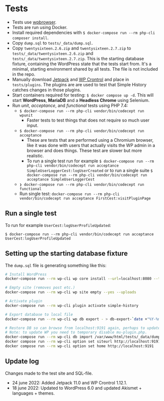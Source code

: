 # Tests

- Tests use [wpbrowser](https://wpbrowser.wptestkit.dev/).
- Tests are run using Docker.
- Install required dependencies with `$ docker-compose run --rm php-cli composer install`.
- Copy `dump.sql` to `tests/_data/dump.sql`.
- Copy `twentysixteen.2.6.zip` and `twentysixteen.2.7.zip` to `tests/_data/twentysixteen.2.6.zip` and `tests/_data/twentysixteen.2.7.zip`.
  This is the starting database fixture, containing the WordPress state that the tests start from. It's a minimal, starting environment shared by all tests. The file is not included in the repo.
- Manually download [Jetpack](https://wordpress.org/plugins/jetpack/) and [WP Crontrol](https://wordpress.org/plugins/wp-crontrol/) and place in `tests/plugins`. The plugins are are used to test that Simple History catches changes in those plugins.
- Start containers required for testing:
  `$ docker compose up -d`.
  This will start **WordPress**, **MariaDB** and a **Headless Chrome** using Selenium.
- Run _unit_, _acceptance_, and _functional_ tests using PHP 7.4:
  - `$ docker-compose run --rm php-cli vendor/bin/codecept run wpunit`
    - Faster tests to test things that does not require so much user input.
  - `$ docker-compose run --rm php-cli vendor/bin/codecept run acceptance`
    - These are tests that are performed using a Chromium browser, like it was done with users that actually visits the WP admin in a browser and does things. These test are slower but more realistic.
    - To run a single test run for example
      `$ docker-compose run --rm php-cli vendor/bin/codecept run acceptance SimpleUserLoggerCest:logUserCreated` or to run a single suite
      `$ docker-compose run --rm php-cli vendor/bin/codecept run acceptance SimpleUserLoggerCest`
  - `❯ docker-compose run --rm php-cli vendor/bin/codecept run functional`
  - Run single test: `docker-compose run --rm php-cli vendor/bin/codecept run acceptance FirstCest:visitPluginPage`

## Run a single test

To run for example `UserCest:logUserProfileUpdated`:

`$ docker-compose run --rm php-cli vendor/bin/codecept run acceptance UserCest:logUserProfileUpdated`

## Setting up the starting database fixture

The `dump.sql` file is generating something like this:

```sh
# Install WordPress
docker-compose run --rm wp-cli wp core install --url=localhost:8080 --title=wp-tests --admin_user=admin --admin_email=test@example.com --admin_password=admin --skip-email

# Empty site (removes post etc.)
docker-compose run --rm wp-cli wp site empty --yes --uploads

# Activate plugin
docker-compose run --rm wp-cli plugin activate simple-history

# Export database to local file
docker-compose run --rm wp-cli wp db export - > db-export-`date +"%Y-%m-%d_%H:%M"`.sql

# Restore DB so can browse from localhost:9191 again, perhaps to update the fixture.
# Note: to update WP you need to temporary disable mu-plugin.php.
docker-compose run --rm wp-cli db import /var/www/html/tests/_data/dump.sql
docker compose run --rm wp-cli option set siteurl http://localhost:9191
docker compose run --rm wp-cli option set home http://localhost:9191
```

## Update log

Changes made to the test site and SQL-file.

- 24 june 2022: Added Jetpack 11.0 and WP Crontrol 1.12.1.
- 18 june 2022: Updated to WordPress 6.0 and updated Akismet + languages + themes.
